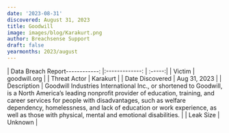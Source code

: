 ```yaml
---
date: '2023-08-31'
discovered: August 31, 2023
title: Goodwill
image: images/blog/Karakurt.png
author: Breachsense Support
draft: false
yearmonths: 2023/august
---
```


| Data Breach Report------------:     |:-------------:    | :-----:|
| Victim      | goodwill.org      | 
| Threat Actor      | Karakurt      | 
| Date Discovered      | Aug 31, 2023      | 
| Description      | Goodwill Industries International Inc., or shortened to Goodwill, is a North America’s leading nonprofit provider of education, training, and career services for people with disadvantages, such as welfare dependency, homelessness, and lack of education or work experience, as well as those with physical, mental and emotional disabilities.      | 
| Leak Size      | Unknown      | 

